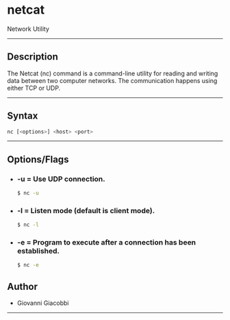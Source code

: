 # netcat
Network Utility

---

## Description
The Netcat (nc) command is a command-line utility for reading and writing data between two computer networks. The communication happens using either TCP or UDP.

---

## Syntax
```bash
nc [<options>] <host> <port>
```

---

## Options/Flags
- ###  -u = Use UDP connection.
    ```bash
    $ nc -u
    ```
- ### -l = Listen mode (default is client mode).
    ```bash
    $ nc -l
    ```
- ### -e = Program to execute after a connection has been established.
    ```bash
    $ nc -e
    ```


## Author
- Giovanni Giacobbi

---
